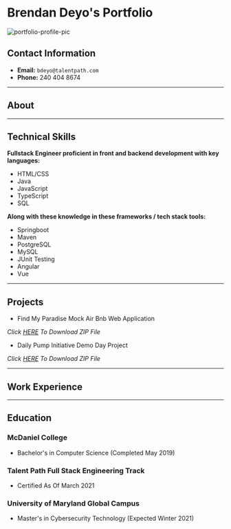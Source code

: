 <link href="style.css" rel="stylesheet">

# Brendan Deyo's Portfolio



![portfolio-profile-pic](https://media-exp1.licdn.com/dms/image/C4D03AQF-4GSnD_xtCQ/profile-displayphoto-shrink_400_400/0/1616591168288?e=1623283200&v=beta&t=mZtupgrioxXCi90SmeuamTknkADoe_4hoyKR4OaDjxg)


## Contact Information
* **Email:** `bdeyo@talentpath.com`
* **Phone:** 240 404 8674

<hr>

## About

<hr>

## Technical Skills
**Fullstack Engineer proficient in front and backend development with key languages:**
* HTML/CSS
* Java
* JavaScript
* TypeScript
* SQL

**Along with these knowledge in these frameworks / tech stack tools:**
* Springboot 
* Maven
* PostgreSQL
* MySQL
* JUnit Testing
* Angular
* Vue

<hr>

## Projects
* Find My Paradise Mock Air Bnb Web Application


*Click [HERE](../Documents/FindMyParadise.zip) To Download ZIP File*


* Daily Pump Initiative Demo Day Project


*Click [HERE]() To Download ZIP File*


<hr>

## Work Experience

<hr>

## Education

### McDaniel College 
* Bachelor's in Computer Science (Completed May 2019)

### Talent Path Full Stack Engineering Track 
* Certified As Of March 2021

### University of Maryland Global Campus 
* Master's in Cybersecurity Technology (Expected Winter 2021)

